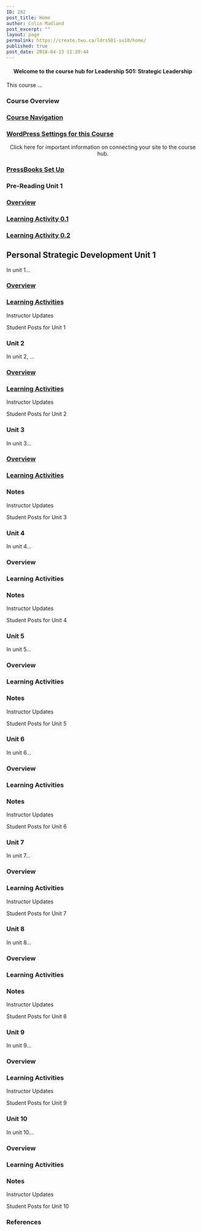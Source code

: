 ```yaml
---
ID: 282
post_title: Home
author: Colin Madland
post_excerpt: ""
layout: page
permalink: https://create.twu.ca/ldrs501-su18/home/
published: true
post_date: 2018-04-13 11:20:44
---
```

<!--themify_builder_static-->
<h4 style="text-align: center">Welcome to the course hub for Leadership 501: Strategic Leadership</h4>
This course &#8230;
<h3>Course Overview</h3>
<a href="https://create.twu.ca/orientation/digital-skills/navigating-a-connected-course/">

</a>
<h3><a href="https://create.twu.ca/orientation/digital-skills/navigating-a-connected-course/">Course Navigation</a></h3>
<a href="https://create.twu.ca/ldrs501-su18/wordpress-settings/">

</a>
<h3><a href="https://create.twu.ca/ldrs501-su18/wordpress-settings/">WordPress Settings for this Course</a></h3>
<p style="text-align: center">Click here for important information on connecting your site to the course hub.</p>
 <a href="https://create.twu.ca/ldrs501-su18/pressbooks-setup/">

</a>
<h3><a href="https://create.twu.ca/ldrs501-su18/pressbooks-setup/">PressBooks Set Up</a></h3>
<h3>Pre-Reading
Unit 1</h3>
<a href="https://create.twu.ca/ldrs501-su18/week-0/">

</a>
<h3><a href="https://create.twu.ca/ldrs501-su18/week-0/">Overview</a></h3>
<a href="https://create.twu.ca/ldrs501-su18/activity-0-1/">

</a>
<h3><a href="https://create.twu.ca/ldrs501-su18/activity-0-1/">Learning Activity 0.1</a></h3>
<a href="https://create.twu.ca/ldrs501-su18/activity-0-2">

</a>
<h3><a href="https://create.twu.ca/ldrs501-su18/activity-0-2">Learning Activity 0.2</a></h3>
<h2>Personal Strategic Development
Unit 1</h2>
In unit 1&#8230;

<a href="https://create.twu.ca/ldrs501-su18/unit-1/">

</a>
<h3><a href="https://create.twu.ca/ldrs501-su18/unit-1/">Overview</a></h3>
<a href="https://create.twu.ca/ldrs501-su18/unit-1-learning-activities/">

</a>
<h3><a href="https://create.twu.ca/ldrs501-su18/unit-1-learning-activities/">Learning Activities</a></h3>
Instructor Updates

Student Posts for Unit 1
<h3>
Unit 2</h3>
In unit 2, &#8230;

<a href="https://create.twu.ca/ldrs501-su18/unit-1/">

</a>
<h3><a href="https://create.twu.ca/ldrs501-su18/unit-1/">Overview</a></h3>
<a href="https://create.twu.ca/ldrs501-su18/unit-1-learning-activities/">

</a>
<h3><a href="https://create.twu.ca/ldrs501-su18/unit-1-learning-activities/">Learning Activities</a></h3>
Instructor Updates

Student Posts for Unit 2
<h3>
Unit 3</h3>
In unit 3&#8230;

<a href="https://create.twu.ca/ldrs501-su18/unit-3/">

</a>
<h3><a href="https://create.twu.ca/ldrs501-su18/unit-3/">Overview</a></h3>
<a href="https://create.twu.ca/ldrs501-su18/unit-3-learning-activities/">

</a>
<h3><a href="https://create.twu.ca/ldrs501-su18/unit-3-learning-activities/">Learning Activities</a></h3>
<h3>Notes</h3>
Instructor Updates

Student Posts for Unit 3
<h3>
Unit 4</h3>
In unit 4&#8230;
<h3>Overview</h3>
<h3>Learning Activities</h3>
<h3>Notes</h3>
Instructor Updates

Student Posts for Unit 4
<h3>
Unit 5</h3>
In unit 5&#8230;
<h3>Overview</h3>
<h3>Learning Activities</h3>
<h3>Notes</h3>
Instructor Updates

Student Posts for Unit 5
<h3>
Unit 6</h3>
In unit 6&#8230;
<h3>Overview</h3>
<h3>Learning Activities</h3>
<h3>Notes</h3>
Instructor Updates

Student Posts for Unit 6
<h3>
Unit 7</h3>
In unit 7&#8230;
<h3>Overview</h3>
<h3>Learning Activities</h3>
Instructor Updates

Student Posts for Unit 7
<h3>
Unit 8</h3>
In unit 8&#8230;
<h3>Overview</h3>
<h3>Learning Activities</h3>
<h3>Notes</h3>
Instructor Updates

Student Posts for Unit 8
<h3>
Unit 9</h3>
In unit 9&#8230;
<h3>Overview</h3>
<h3>Learning Activities</h3>
Instructor Updates

Student Posts for Unit 9
<h3>
Unit 10</h3>
In unit 10&#8230;
<h3>Overview</h3>
<h3>Learning Activities</h3>
<h3>Notes</h3>
Instructor Updates

Student Posts for Unit 10
<h3>References</h3>
<!--/themify_builder_static-->